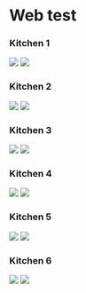 # Web test

<h3>Kitchen 1</h3>
<div class="juxtapose">
    <img src="kt1b.jpg" />
    <img src="kt1a.jpg" />
</div>
<h3>Kitchen 2</h3>
<div class="juxtapose">
    <img src="kt2b.jpg" />
    <img src="kt2a.jpg" />
</div>
<h3>Kitchen 3</h3>
<div class="juxtapose">
    <img src="kt3b.jpg" />
    <img src="kt3a.jpg" />
</div>
<h3>Kitchen 4</h3>
<div class="juxtapose">
    <img src="kt4b.jpg" />
    <img src="kt4a.jpg" />
</div>
<h3>Kitchen 5</h3>
<div class="juxtapose">
    <img src="kt5b.jpg" />
    <img src="kt5a.jpg" />
</div>
<h3>Kitchen 6</h3>
<div class="juxtapose">
    <img src="kt6b.jpg" />
    <img src="kt6a.jpg" />
</div>

<script src="https://cdn.knightlab.com/libs/juxtapose/latest/js/juxtapose.min.js"></script>

<link rel="stylesheet" href="style.css">

<link rel="stylesheet" href="https://cdn.knightlab.com/libs/juxtapose/latest/css/juxtapose.css">
